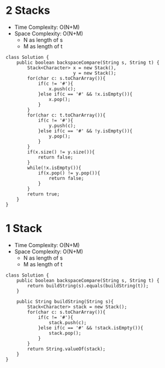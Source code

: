 # 2 Stacks
* Time Complexity: O(N+M)
* Space Complexity: O(N+M)
	* N as length of s
	* M as length of t
```
class Solution {
    public boolean backspaceCompare(String s, String t) {
        Stack<Character> x = new Stack(),
                         y = new Stack();
        for(char c: s.toCharArray()){
            if(c != '#'){
                x.push(c);
            }else if(c == '#' && !x.isEmpty()){
                x.pop();
            }
        }
        for(char c: t.toCharArray()){
            if(c != '#'){
                y.push(c);
            }else if(c == '#' && !y.isEmpty()){
                y.pop();
            }
        }
        if(x.size() != y.size()){
            return false;
        }
        while(!x.isEmpty()){
            if(x.pop() != y.pop()){
                return false;
            }
        }
        return true;
    }
}
```
# 1 Stack
* Time Complexity: O(N+M)
* Space Complexity: O(N+M)
	* N as length of s
	* M as length of t
```
class Solution {
    public boolean backspaceCompare(String s, String t) {
        return buildString(s).equals(buildString(t));
    }
    
    public String buildString(String s){
        Stack<Character> stack = new Stack();
        for(char c: s.toCharArray()){
            if(c != '#'){
                stack.push(c);
            }else if(c == '#' && !stack.isEmpty()){
                stack.pop();
            }
        }
        return String.valueOf(stack);
    }
}
```